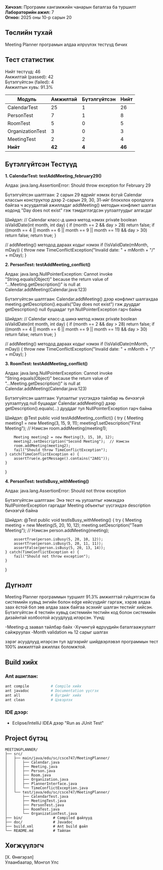 **Хичээл:** Программ хангамжийн чанарын баталгаа ба туршилт
**Лабораторийн ажил:** 7  
**Огноо:** 2025 оны 10-р сарын 20

## Төслийн тухай
Meeting Planner програмын алдаа илрүүлэх тестүүд бичих

## Тест статистик
 Нийт тестүүд:               46  
 Амжилтай (passed):          42  
 Бүтэлгүйтсэн (failed):      4  
 Амжилтын хувь:              91.3%  

| Модуль | Амжилтай | Бүтэлгүйтсэн | Нийт |
|--------|----------|-------------|------|
| CalendarTest | 25 | 1 | 26 |
| PersonTest | 7 | 1 | 8 |
| RoomTest | 5 | 0 | 5 |
| OrganizationTest | 3 | 0 | 3 |
| MeetingTest | 2 | 2 | 4 |
| **Нийт** | **42** | **4** | **46** |
## Бүтэлгүйтсэн Тестүүд
**1. CalendarTest: testAddMeeting_february29()**

Алдаа: java.lang.AssertionError: Should throw exception for February 29

Бүтэлгүйтсэн шалтгаан: 
2 сарын 29 өдрийг нэмэх ёсгүй
Calendar классын конструктор дээр 2-сарын 29, 30, 31-ийг блокхлох оролдлога байгаа ч асуудалтай ажилладаг
addMeeting() методын конфликт шалгах кодонд "Day does not exist" гэж тэмдэглэгдсэн уулзалтуудыг алгасдаг

Шийдэл: 
// Calendar класс-д шинэ метод нэмэх
private boolean isValidDate(int month, int day) {
    if (month == 2 && day > 28) return false;
    if ((month == 4 || month == 6 || month == 9 || month == 11) && day > 30) return false;
    return true;
}

// addMeeting() методод дараах кодыг нэмэх
if (!isValidDate(mMonth, mDay)) {
    throw new TimeConflictException("Invalid date: " + mMonth + "/" + mDay);
}

**2. PersonTest: testAddMeeting_conflict()**

Алдаа: java.lang.NullPointerException: Cannot invoke "String.equals(Object)" because the return value of "...Meeting.getDescription()" is null at Calendar.addMeeting(Calendar.java:123)

Бүтэлгүйтсэн шалтгаан: 
Calendar.addMeeting() дээр конфликт шалгахдаа meeting.getDescription().equals("Day does not exist") гэж дууддаг
getDescription() null буцаадаг тул NullPointerException гарч байна

Шийдэл: 
// Calendar класс-д шинэ метод нэмэх
private boolean isValidDate(int month, int day) {
    if (month == 2 && day > 28) return false;
    if ((month == 4 || month == 6 || month == 9 || month == 11) && day > 30) return false;
    return true;
}

// addMeeting() методод дараах кодыг нэмэх
if (!isValidDate(mMonth, mDay)) {
    throw new TimeConflictException("Invalid date: " + mMonth + "/" + mDay);
}

**3. RoomTest: testAddMeeting_conflict()**

Алдаа: java.lang.NullPointerException: Cannot invoke "String.equals(Object)" because the return value of "...Meeting.getDescription()" is null at Calendar.addMeeting(Calendar.java:123)

Бүтэлгүйтсэн шалтгаан: 
Уулзалтыг үүсгэхдээ тайлбар нь бичээгүй уулзалтууд null буцаадаг
Calendar.addMeeting() дээр getDescription().equals(...) дууддаг тул NullPointerException гарч байна

Шийдэл: 
@Test
public void testAddMeeting_conflict() {
    try {
        Meeting meeting1 = new Meeting(3, 15, 9, 11);
        meeting1.setDescription("First Meeting");  // Нэмсэн
        room.addMeeting(meeting1);
        
        Meeting meeting2 = new Meeting(3, 15, 10, 12);
        meeting2.setDescription("Second Meeting");  // Нэмсэн
        room.addMeeting(meeting2);
        fail("Should throw TimeConflictException");
    } catch(TimeConflictException e) {
        assertTrue(e.getMessage().contains("2A01"));
    }
}

**4. PersonTest: testIsBusy_withMeeting()**

Алдаа: java.lang.AssertionError: Should not throw exception

Бүтэлгүйтсэн шалтгаан: 
Энэ тест нь уулзалтыг нэмэхдээ NullPointerException гаргадаг
Meeting объектыг үүсгэхдээ description бичээгүй байна

Шийдэл: 
@Test
public void testIsBusy_withMeeting() {
    try {
        Meeting meeting = new Meeting(5, 20, 10, 12);
        meeting.setDescription("Team Meeting");  // Нэмсэн
        person.addMeeting(meeting);
        
        assertTrue(person.isBusy(5, 20, 10, 12));
        assertTrue(person.isBusy(5, 20, 11, 11));
        assertFalse(person.isBusy(5, 20, 13, 14));
    } catch(TimeConflictException e) {
        fail("Should not throw exception");
    }
}

## Дүгнэлт

Meeting Planner программын туршилт 91.3% амжилттай гүйцэтгэсэн ба системийн хувьд энгийн болон edge кейсүүдийг гаргаж, хэрэв алдаа заах ёстой бол зөв алдаа зааж байгаа эсэхийг шалган тестийг хийсэн. Бүтэлгүйтсэн 4 тестийн хувьд системийн тестийн код болон системийн дизайнтай холбоотой асуудлууд илэрсэн. Үүнд:

-Meeting-д заавал тайлбар байх
-Хүчингүй өдрүүдийн баталгаажуулалт сайжруулах
-Month validation нь 12 сарыг шалгах 

зэрэг асуудлууд илэрсэн тул эдгээрийг шийдвэрлэвэл программын тест 100% амжилттай ажиллах боломжтой.

## Build хийх

### Ant ашиглан:
```bash
ant compile          # Compile хийх
ant javadoc          # Documentation үүсгэх
ant all              # Бүгдийг хийх
ant clean            # Цэвэрлэх
```

### IDE дээр:
- Eclipse/IntelliJ IDEA дээр "Run as JUnit Test"

## Project бүтэц
```
MEETINGPLANNER/
├── src/
│   ├── main/java/edu/sc/csce747/MeetingPlanner/
│   │   ├── Calendar.java
│   │   ├── Meeting.java
│   │   ├── Person.java
│   │   ├── Room.java
│   │   ├── Organization.java
│   │   ├── PlannerInterface.java
│   │   └── TimeConflictException.java
│   └── test/java/edu/sc/csce747/MeetingPlanner/
│       ├── CalendarTest.java
│       ├── MeetingTest.java
│       ├── PersonTest.java
│       ├── RoomTest.java
│       └── OrganizationTest.java
├── bin/              # Compiled файлууд
├── doc/              # Javadoc
├── build.xml         # Ant build файл
└── README.md         # Тайлан

```

## Хөгжүүлэгч
[Х. Өнөгэрэл]  
Улаанбаатар, Монгол Улс